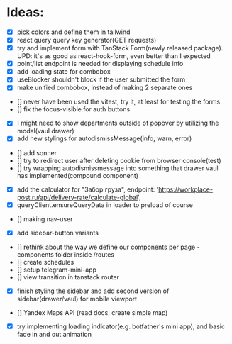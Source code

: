 # Ideas:

- [x] pick colors and define them in tailwind
- [x] react query query key generator(GET requests)
- [x] try and implement form with TanStack Form(newly released package). UPD: it's as good as react-hook-form, even better than I expected
- [x] point/list endpoint is needed for displaying schedule info
- [x] add loading state for combobox
- [x] useBlocker shouldn't block if the user submitted the form
- [x] make unified combobox, instead of making 2 separate ones
- [] never have been used the vitest, try it, at least for testing the forms
- [] fix the focus-visible for auth buttons
- [x] I might need to show departments outside of popover by utilizing the modal(vaul drawer)
- [x] add new stylings for autodismissMessage(info, warn, error)
- [] add sonner
- [] try to redirect user after deleting cookie from browser console(test)
- [] try wrapping autodismissmessage into something that drawer vaul has implemented(compound component)
- [x] add the calculator for "Забор груза", endpoint: 'https://workplace-post.ru/api/delivery-rate/calculate-global',
- [x] queryClient.ensureQueryData in loader to preload of course
- [] making nav-user
- [x] add sidebar-button variants
- [] rethink about the way we define our components per page -components folder inside /routes
- [] create schedules
- [] setup telegram-mini-app
- [] view transition in tanstack router
- [x] finish styling the sidebar and add second version of sidebar(drawer/vaul) for mobile viewport
- [] Yandex Maps API (read docs, create simple map)
- [x] try implementing loading indicator(e.g. botfather's mini app), and basic fade in and out animation
